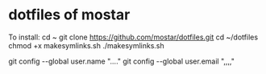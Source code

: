 # dotfiles of mostar

To install:
 cd ~
 git clone https://github.com/mostar/dotfiles.git
 cd ~/dotfiles
 chmod +x makesymlinks.sh
 ./makesymlinks.sh

 git config --global user.name "...."
 git config --global user.email ",,,,"

